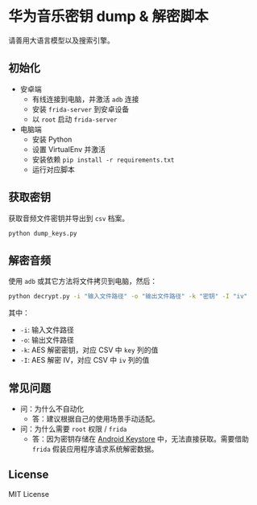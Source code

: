 # 华为音乐密钥 dump & 解密脚本

请善用大语言模型以及搜索引擎。

## 初始化

- 安卓端
  - 有线连接到电脑，并激活 `adb` 连接
  - 安装 `frida-server` 到安卓设备
  - 以 `root` 启动 `frida-server`
- 电脑端
  - 安装 Python
  - 设置 VirtualEnv 并激活
  - 安装依赖 `pip install -r requirements.txt`
  - 运行对应脚本

## 获取密钥

获取音频文件密钥并导出到 `csv` 档案。

```sh
python dump_keys.py
```

## 解密音频

使用 `adb` 或其它方法将文件拷贝到电脑，然后：

```sh
python decrypt.py -i "输入文件路径" -o "输出文件路径" -k "密钥" -I "iv"
```

其中：

- `-i`: 输入文件路径
- `-o`: 输出文件路径
- `-k`: AES 解密密钥，对应 CSV 中 `key` 列的值
- `-I`: AES 解密 IV，对应 CSV 中 `iv` 列的值

## 常见问题

- 问：为什么不自动化
  - 答：建议根据自己的使用场景手动适配。
- 问：为什么需要 `root` 权限 / `frida`
  - 答：因为密钥存储在 [Android Keystore](https://developer.android.com/privacy-and-security/keystore#ExtractionPrevention) 中，无法直接获取。需要借助 `frida` 假装应用程序请求系统解密数据。

## License

MIT License
